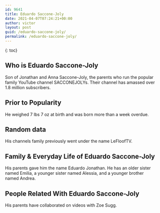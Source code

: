 ```yaml
---
id: 9641
title: Eduardo Saccone-Joly
date: 2021-04-07T07:24:21+00:00
author: victor
layout: post
guid: /eduardo-saccone-joly/
permalink: /eduardo-saccone-joly/
---
```



{: toc}


## Who is Eduardo Saccone-Joly



Son of Jonathan and Anna Saccone-Joly, the parents who run the popular family YouTube channel SACCONEJOLYs. Their channel has amassed over 1.8 million subscribers. 

                
                
                
## Prior to Popularity



He weighed 7 lbs 7 oz at birth and was born more than a week overdue. 

                
                
                
## Random data



His channels family previously went under the name LeFloofTV. 

                
                
                
## Family & Everyday Life of Eduardo Saccone-Joly



His parents gave him the name Eduardo Jonathan. He has an older sister named Emilia, a younger sister named Alessia, and a younger brother named Andrea.

                
                
                
## People Related With Eduardo Saccone-Joly



His parents have collaborated on videos with Zoe Sugg. 

                
              
            
          
          
          